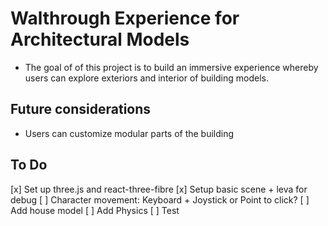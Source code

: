 # Walthrough Experience for Architectural Models

- The goal of of this project is to build an immersive experience whereby users can explore exteriors and interior of building models.

## Future considerations

- Users can customize modular parts of the building

## To Do

[x] Set up three.js and react-three-fibre
[x] Setup basic scene + leva for debug
[ ] Character movement: Keyboard + Joystick or Point to click?
[ ] Add house model
[ ] Add Physics
[ ] Test
